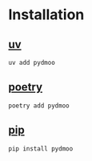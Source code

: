 # Installation

## [uv](https://docs.astral.sh/uv/)

```shell
uv add pydmoo
```

## [poetry](https://python-poetry.org/)

```shell
poetry add pydmoo
```

## [pip](https://pip.pypa.io/en/stable/)

```shell
pip install pydmoo
```
